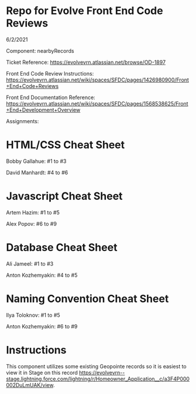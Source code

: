 # Repo for Evolve Front End Code Reviews
6/2/2021

Component: nearbyRecords

Ticket Reference: https://evolvevrn.atlassian.net/browse/OD-1897

Front End Code Review Instructions: https://evolvevrn.atlassian.net/wiki/spaces/SFDC/pages/1426980900/Front+End+Code+Reviews

Front End Documentation Reference: https://evolvevrn.atlassian.net/wiki/spaces/SFDC/pages/1568538625/Front+End+Development+Overview

Assignments:
# HTML/CSS Cheat Sheet
Bobby Gallahue: #1 to #3

David Manhardt: #4 to #6

# Javascript Cheat Sheet

Artem Hazim: #1 to #5

Alex Popov: #6 to #9

# Database Cheat Sheet

Ali Jameel: #1 to #3

Anton Kozhemyakin: #4 to #5

# Naming Convention Cheat Sheet

Ilya Toloknov: #1 to #5

Anton Kozhemyakin: #6 to #9


# Instructions
This component utilizes some existing Geopointe records so it is easiest to view it in Stage on this record  https://evolvevrn--stage.lightning.force.com/lightning/r/Homeowner_Application__c/a3F4P000002DuLmUAK/view.

